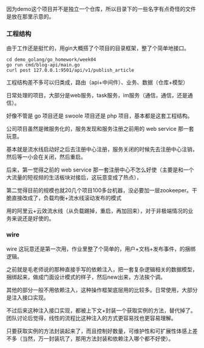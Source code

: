 因为demo这个项目并不是独立一个仓库，所以目录下的一些名字有点奇怪的文件是放在那里示意的。

### 工程结构

由于工作还是挺忙的，用gin大概搭了个项目的目录框架，整了个简单地接口。

```
cd demo_golang/go_homework/week04
go run cmd/blog-api/main.go
curl post 127.0.0.1:9501/api/v1/publish_article
```

工程结构差不多可以归类成，路由（api+中间件）、业务、数据（仓库+模型）

日常处理的项目，大部分是web服务，task服务，im服务（通信，通信，还是通信）。

好像不管是 go 项目还是 swoole 项目还是 php 项目，基本都是这套工程结构。

公司项目虽然是微服务化的，服务发现和服务注册之前用的 web service 那一套玩意。

基本就是流水线启动好之后去注册中心注册，服务关闭的时候先去注册中心注销，然后等一小会在关闭，然后重启。

后来，第一觉得之前的 web service 那一套注册中心不怎么好使（主要是和一个大流量的短视频的生活板块对接后，这玩意变成了热点），

第二觉得目前的规模也就20几个项目100多台机器，没必要加一层zookeeper。干脆直接改成了，负载均衡+流水线滚动发布的模式

用的阿里云+云效流水线（从负载踢掉，重启，再加回来），对于非极端情况的业务来说还是好使的。

### wire

wire 这玩意还是第一次用，作业里整了个简单的，用户+文档+发布事件，的捆绑逻辑。

之前就是毛老师说的那种直接手写的依赖注入，把一套复杂逻辑相关的数据模型，捆绑起来，做成门面设计模式的样子，然后new出来，方法挨个调。

其他的部分一般不用依赖注入，这种操作框架底层用的比较多。日常使用，大部分是注入接口实现。

不过后来这种注入接口实现，都被上下文+封装一个获取实例的方法，替代掉了。团队讨论后觉得，线性的流程比这种注入的方式更容易找也更容易理解。

只要获取实例的方法封装起来了，而且控制好数量，可维护性和可扩展性体感上差不多（当然，万一封装坑了，那用方法封装和依赖注入哪个都不好使）。
